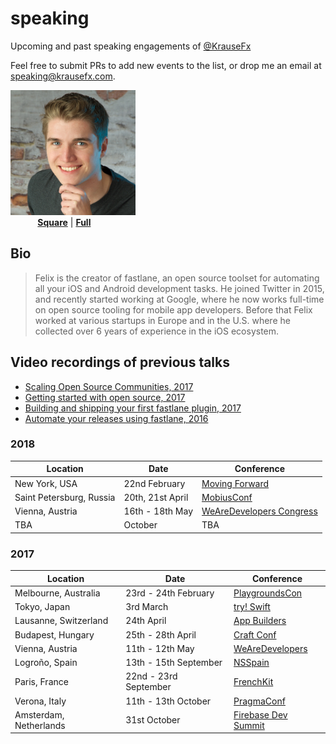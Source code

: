 # speaking
Upcoming and past speaking engagements of [@KrauseFx](https://twitter.com/KrauseFx)

Feel free to submit PRs to add new events to the list, or drop me an email at speaking@krausefx.com.

<img src="assets/FelixKrauseProfileSquare.jpg" width="200"><br />
&nbsp;&nbsp;&nbsp;&nbsp;&nbsp;&nbsp;&nbsp;&nbsp;&nbsp;&nbsp; **[Square](assets/FelixKrauseProfileSquare.jpg)** | **[Full](assets/FelixKrauseProfileFull.jpg)**

## Bio

> Felix is the creator of fastlane, an open source toolset for automating all your iOS and Android development tasks. He joined Twitter in 2015, and recently started working at Google, where he now works full-time on open source tooling for mobile app developers. Before that Felix worked at various startups in Europe and in the U.S. where he collected over 6 years of experience in the iOS ecosystem.

## Video recordings of previous talks

- [Scaling Open Source Communities, 2017](https://www.youtube.com/watch?v=DiVQXn56MiM)
- [Getting started with open source, 2017](https://vimeo.com/235309173)
- [Building and shipping your first fastlane plugin, 2017](https://youtu.be/scfOk5SgrKU?t=17m42s)
- [Automate your releases using fastlane, 2016](https://www.youtube.com/watch?v=wOtANfkh2bI)

### 2018

Location | Date | Conference
---------|------|------------
New York, USA | 22nd February | [Moving Forward](https://www.moving-forward.com/nyc/)
Saint Petersburg, Russia | 20th, 21st April | [MobiusConf](https://mobiusconf.com/en/)
Vienna, Austria | 16th - 18th May | [WeAreDevelopers Congress](https://www.wearedevelopers.com/congress/)
TBA | October | TBA

### 2017

Location | Date | Conference
---------|------|------------
Melbourne, Australia | 23rd - 24th February | [PlaygroundsCon](http://www.playgroundscon.com/)
Tokyo, Japan | 3rd March | [try! Swift](https://www.tryswift.co/tokyo/en)
Lausanne, Switzerland | 24th April | [App Builders](https://www.appbuilders.ch/)
Budapest, Hungary | 25th - 28th April | [Craft Conf](https://craft-conf.com/)
Vienna, Austria | 11th - 12th May | [WeAreDevelopers](http://www.wearedevelopers.org/)
Logroño, Spain | 13th - 15th September | [NSSpain](https://2017.nsspain.com/)
Paris, France | 22nd - 23rd September | [FrenchKit](http://frenchkit.fr/)
Verona, Italy | 11th - 13th October | [PragmaConf](https://pragmaconference.com/)
Amsterdam, Netherlands | 31st October | [Firebase Dev Summit](https://firebase.google.com/dev-summit-17/?utm_source=Social&utm_medium=KrauseFx&utm_campaign=KrauseFx)
